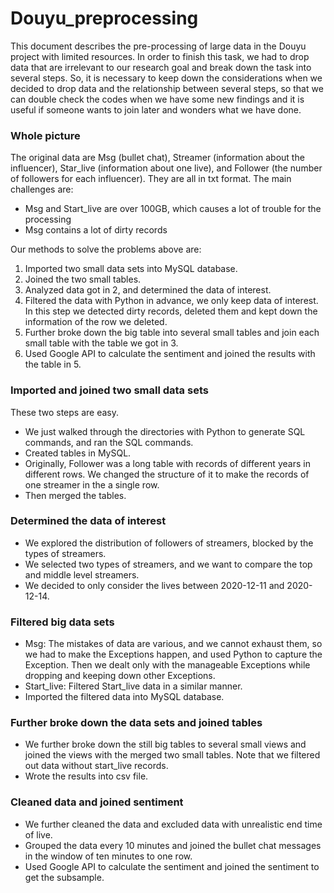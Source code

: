 # Douyu_preprocessing
This document describes the pre-processing of large data in the Douyu project with limited resources. In order to finish this task, we had to drop data that are irrelevant to our research goal and break down the task into several steps. So, it is necessary to keep down the considerations when we decided to drop data and the relationship between several steps, so that we can double check the codes when we have some new findings and it is useful if someone wants to join later and wonders what we have done.

### Whole picture
The original data are Msg (bullet chat), Streamer (information about the influencer), Star_live (information about one live), and Follower (the number of followers for each influencer). They are all in txt format. The main challenges are:
- Msg and Start_live are over 100GB, which causes a lot of trouble for the processing
- Msg contains a lot of dirty records

Our methods to solve the problems above are:
1. Imported two small data sets into MySQL database.
2. Joined the two small tables.
3. Analyzed data got in 2, and determined the data of interest.
4. Filtered the data with Python in advance, we only keep data of interest. In this step we detected dirty records, deleted them and kept down the information of the row we deleted.
5. Further broke down the big table into several small tables and join each small table with the table we got in 3.
6. Used Google API to calculate the sentiment and joined the results with the table in 5.


### Imported and joined two small data sets
These two steps are easy. 
- We just walked through the directories with Python to generate SQL commands, and ran the SQL commands.
- Created tables in MySQL.
- Originally, Follower was a long table with records of different years in different rows. We changed the structure of it to make the records of one streamer in the a single row.
- Then merged the tables.

### Determined the data of interest
- We explored the distribution of followers of streamers, blocked by the types of streamers.
- We selected two types of streamers, and we want to compare the top and middle level streamers.
- We decided to only consider the lives between 2020-12-11 and 2020-12-14.

### Filtered big data sets
- Msg: The mistakes of data are various, and we cannot exhaust them, so we had to make the Exceptions happen, and used Python to capture the Exception. Then we dealt only with the manageable Exceptions while dropping and keeping down other Exceptions.
- Start_live: Filtered Start_live data in a similar manner.
- Imported the filtered data into MySQL database.

### Further broke down the data sets and joined tables
- We further broke down the still big tables to several small views and joined the views with the merged two small tables. Note that we filtered out data without start_live records.
- Wrote the results into csv file.

### Cleaned data and joined sentiment
- We further cleaned the data and excluded data with unrealistic end time of live.
- Grouped the data every 10 minutes and joined the bullet chat messages in the window of ten minutes to one row.
- Used Google API to calculate the sentiment and joined the sentiment to get the subsample.

